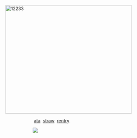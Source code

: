<img width="400" height="343" alt="12233" src="https://github.com/user-attachments/assets/83e121bb-5fc1-4fdc-b028-9a662381780c" />

‎ ‎ ‎‎ ‎ ‎ ‎‎ ‎ ‎ ‎ ‎ ‎ ‎ ‎ ‎ ‎ ‎ ‎ ‎ ‎ ‎ ‎‎  ‎ ‎‎‎  [ata](https://maeisogai.atabook.org/) ‎ [straw](https://semi-senioritis.straw.page/)‎ ‎ [rentry](https://rentry.co/heromori)



‎ ‎ ‎ ‎ ‎‎ ‎ ‎   ‎ ‎ ‎ ‎   ‎ ‎ ‎ ‎‎‎ ‎    ‎‎ ‎‎ ‎  ‎  ‎ ‎ ![](https://komarev.com/ghpvc/?username=aesopology&color=FFD2C0)
